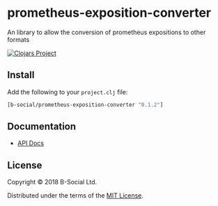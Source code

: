 # prometheus-exposition-converter

An library to allow the conversion of prometheus expositions to other formats

[![Clojars Project](https://img.shields.io/clojars/v/bsocial/prometheus-exposition-converter.svg)](https://clojars.org/prometheus-exposition-converter)

## Install

Add the following to your `project.clj` file:

```clj
[b-social/prometheus-exposition-converter "0.1.2"]
```

## Documentation

* [API Docs](http://b-social.github.io/prometheus-exposition-converter)

## License

Copyright © 2018 B-Social Ltd.

Distributed under the terms of the 
[MIT License](http://opensource.org/licenses/MIT).
